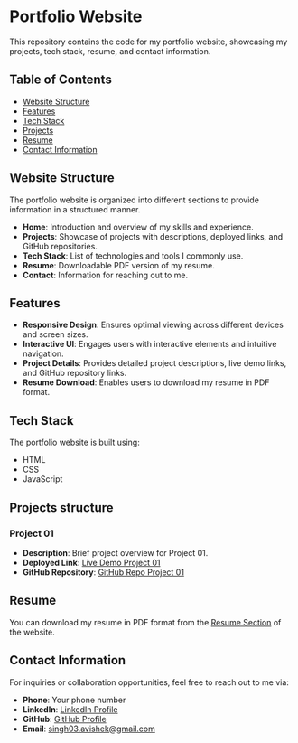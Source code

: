 # Portfolio Website

This repository contains the code for my portfolio website, showcasing my projects, tech stack, resume, and contact information.

## Table of Contents
- [Website Structure](#website-structure)
- [Features](#features)
- [Tech Stack](#tech-stack)
- [Projects](#projects)
- [Resume](#resume)
- [Contact Information](#contact-information)

## Website Structure

The portfolio website is organized into different sections to provide information in a structured manner.

- **Home**: Introduction and overview of my skills and experience.
- **Projects**: Showcase of projects with descriptions, deployed links, and GitHub repositories.
- **Tech Stack**: List of technologies and tools I commonly use.
- **Resume**: Downloadable PDF version of my resume.
- **Contact**: Information for reaching out to me.

## Features

- **Responsive Design**: Ensures optimal viewing across different devices and screen sizes.
- **Interactive UI**: Engages users with interactive elements and intuitive navigation.
- **Project Details**: Provides detailed project descriptions, live demo links, and GitHub repository links.
- **Resume Download**: Enables users to download my resume in PDF format.

## Tech Stack

The portfolio website is built using:
- HTML
- CSS
- JavaScript

## Projects structure

### Project 01
- **Description**: Brief project overview for Project 01.
- **Deployed Link**: [Live Demo Project 01](project1_demo_link)
- **GitHub Repository**: [GitHub Repo Project 01](project1_github_repo)

## Resume

You can download my resume in PDF format from the [Resume Section](resume_link) of the website.

## Contact Information

For inquiries or collaboration opportunities, feel free to reach out to me via:
- **Phone**: Your phone number
- **LinkedIn**: [LinkedIn Profile](https://www.linkedin.com/in/avishek-singh-007/)
- **GitHub**: [GitHub Profile](https://github.com/avisingh017)
- **Email**: singh03.avishek@gmail.com

